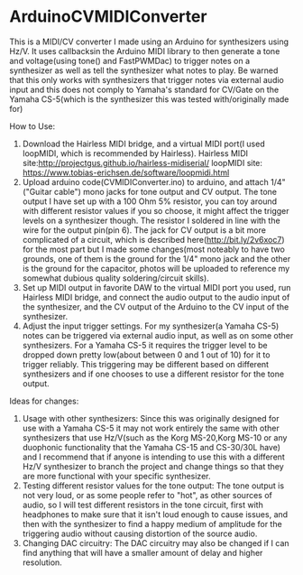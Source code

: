 # ArduinoCVMIDIConverter
This is a MIDI/CV converter I made using an Arduino for synthesizers using Hz/V. It uses callbacksin the Arduino MIDI library to then generate a tone and voltage(using tone() and FastPWMDac) to trigger notes on a synthesizer as well as tell the synthesizer what notes to play. Be warned that this only works with synthesizers that trigger notes via external audio input and this does not comply to Yamaha's standard for CV/Gate on the Yamaha CS-5(which is the synthesizer this was tested with/originally made for) 


How to Use:
1. Download the Hairless MIDI bridge, and a virtual MIDI port(I used loopMIDI, which is recommended by Hairless).
  Hairless MIDI site:http://projectgus.github.io/hairless-midiserial/
  loopMIDI site: https://www.tobias-erichsen.de/software/loopmidi.html
2. Upload arduino code(CVMIDIConverter.ino) to arduino, and attach 1/4"("Guitar cable") mono jacks for tone output and CV output.
  The tone output I have set up with a 100 Ohm 5% resistor, you can toy around with different resistor values if you so choose, it might affect the trigger levels on a synthesizer though. The resistor I soldered in line with the wire for the output pin(pin 6).
  The jack for CV output is a bit more complicated of a circuit, which is described here(http://bit.ly/2v6xoc7) for the most part but I made some changes(most noteably to have two grounds, one of them is the ground for the 1/4" mono jack and the other is the ground for the capacitor, photos will be uploaded to reference my somewhat dubious quality soldering/circuit skills).
3. Set up MIDI output in favorite DAW to the virtual MIDI port you used, run Hairless MIDI bridge, and connect the audio output to the audio input of the synthesizer, and the CV output of the Arduino to the CV input of the synthesizer.
4. Adjust the input trigger settings.
  For my synthesizer(a Yamaha CS-5) notes can be triggered via external audio input, as well as on some other synthesizers. For a Yamaha CS-5 it requires the trigger level to be dropped down pretty low(about between 0 and 1 out of 10) for it to trigger reliably. This triggering may be different based on different synthesizers and if one chooses to use a different resistor for the tone output.

Ideas for changes:
1. Usage with other synthesizers:
  Since this was originally designed for use with a Yamaha CS-5 it may not work entirely the same with other synthesizers that use Hz/V(such as the Korg MS-20,Korg MS-10 or any duophonic functionality that the Yamaha CS-15 and CS-30/30L have) and I recommend that if anyone is intending to use this with a different Hz/V synthesizer to branch the project and change things so that they are more functional with your specific synthesizer.
2. Testing different resistor values for the tone output:
  The tone output is not very loud, or as some people refer to "hot", as other sources of audio, so I will test different resistors in the tone circuit, first with headphones to make sure that it isn't loud enough to cause issues, and then with the synthesizer to find a happy medium of amplitude for the triggering audio without causing distortion of the source audio.
3. Changing DAC circuitry:
   The DAC circuitry may also be changed if I can find anything that will have a smaller amount of delay and higher resolution.
